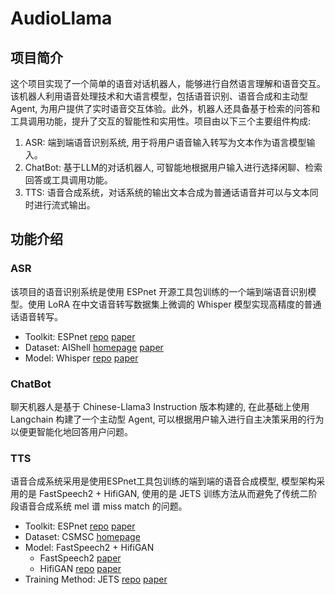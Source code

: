 # AudioLlama
## 项目简介
这个项目实现了一个简单的语音对话机器人，能够进行自然语言理解和语音交互。该机器人利用语音处理技术和大语言模型，包括语音识别、语音合成和主动型Agent, 为用户提供了实时语音交互体验。此外，机器人还具备基于检索的问答和工具调用功能，提升了交互的智能性和实用性。项目由以下三个主要组件构成:
1. ASR: 端到端语音识别系统, 用于将用户语音输入转写为文本作为语言模型输入。
2. ChatBot: 基于LLM的对话机器人, 可智能地根据用户输入进行选择闲聊、检索回答或工具调用功能。
3. TTS: 语音合成系统，对话系统的输出文本合成为普通话语音并可以与文本同时进行流式输出。

## 功能介绍
### ASR
该项目的语音识别系统是使用 ESPnet 开源工具包训练的一个端到端语音识别模型。使用 LoRA 在中文语音转写数据集上微调的 Whisper 模型实现高精度的普通话语音转写。
* Toolkit: ESPnet [repo](https://github.com/espnet/espnet) [paper](https://arxiv.org/abs/1804.00015)
* Dataset: AIShell [homepage](https://www.openslr.org/33/) [paper](https://arxiv.org/abs/1709.05522)
* Model: Whisper [repo](https://github.com/openai/whisper) [paper](https://arxiv.org/abs/2212.04356)

### ChatBot
聊天机器人是基于 Chinese-Llama3 Instruction 版本构建的, 在此基础上使用 Langchain 构建了一个主动型 Agent, 可以根据用户输入进行自主决策采用的行为以便更智能化地回答用户问题。
### TTS
语音合成系统采用是使用ESPnet工具包训练的端到端的语音合成模型, 模型架构采用的是 FastSpeech2 + HifiGAN, 使用的是 JETS 训练方法从而避免了传统二阶段语音合成系统 mel 谱 miss match 的问题。
* Toolkit: ESPnet [repo](https://github.com/espnet/espnet) [paper](https://arxiv.org/abs/1804.00015)
* Dataset: CSMSC [homepage](https://www.data-baker.com/open_source.html)
* Model: FastSpeech2 + HifiGAN
  * FastSpeech2 [paper](https://arxiv.org/abs/2006.04558)
  * HifiGAN [repo](https://github.com/jik876/hifi-gan) [paper](https://arxiv.org/abs/2010.05646)
* Training Method: JETS [repo](https://github.com/imdanboy/jets) [paper](https://arxiv.org/abs/2203.16852)
